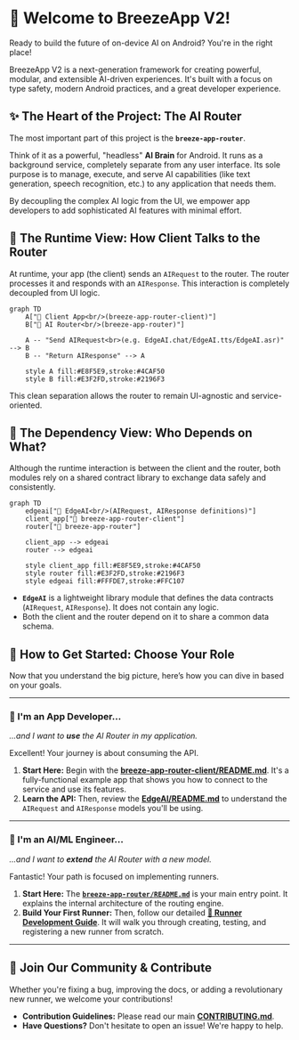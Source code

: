 # 🤖 Welcome to BreezeApp V2!

Ready to build the future of on-device AI on Android? You're in the right place!

BreezeApp V2 is a next-generation framework for creating powerful, modular, and extensible AI-driven experiences. It's built with a focus on type safety, modern Android practices, and a great developer experience.

## ✨ The Heart of the Project: The AI Router

The most important part of this project is the **`breeze-app-router`**.

Think of it as a powerful, "headless" **AI Brain** for Android. It runs as a background service, completely separate from any user interface. Its sole purpose is to manage, execute, and serve AI capabilities (like text generation, speech recognition, etc.) to any application that needs them.

By decoupling the complex AI logic from the UI, we empower app developers to add sophisticated AI features with minimal effort.

## 🔎 The Runtime View: How Client Talks to the Router

At runtime, your app (the client) sends an `AIRequest` to the router. The router processes it and responds with an `AIResponse`. This interaction is completely decoupled from UI logic.

```mermaid
graph TD
    A["📱 Client App<br/>(breeze-app-router-client)"]
    B["🧠 AI Router<br/>(breeze-app-router)"]

    A -- "Send AIRequest<br>(e.g. EdgeAI.chat/EdgeAI.tts/EdgeAI.asr)" --> B
    B -- "Return AIResponse" --> A

    style A fill:#E8F5E9,stroke:#4CAF50
    style B fill:#E3F2FD,stroke:#2196F3
```

This clean separation allows the router to remain UI-agnostic and service-oriented.

## 💼 The Dependency View: Who Depends on What?

Although the runtime interaction is between the client and the router, both modules rely on a shared contract library to exchange data safely and consistently.

```mermaid
graph TD
    edgeai["📘 EdgeAI<br/>(AIRequest, AIResponse definitions)"]
    client_app["📱 breeze-app-router-client"]
    router["🧠 breeze-app-router"]

    client_app --> edgeai
    router --> edgeai

    style client_app fill:#E8F5E9,stroke:#4CAF50
    style router fill:#E3F2FD,stroke:#2196F3
    style edgeai fill:#FFFDE7,stroke:#FFC107
```

* **`EdgeAI`** is a lightweight library module that defines the data contracts (`AIRequest`, `AIResponse`). It does not contain any logic.
* Both the client and the router depend on it to share a common data schema.

## 🚀 How to Get Started: Choose Your Role

Now that you understand the big picture, here’s how you can dive in based on your goals.

---

### 📱 I'm an App Developer...

*...and I want to **use** the AI Router in my application.*

Excellent! Your journey is about consuming the API.

1. **Start Here:** Begin with the **[breeze-app-router-client/README.md](./breeze-app-router-client/README.md)**. It's a fully-functional example app that shows you how to connect to the service and use its features.
2. **Learn the API:** Then, review the **[EdgeAI/README.md](./EdgeAI/README.md)** to understand the `AIRequest` and `AIResponse` models you'll be using.

---

### 🧠 I'm an AI/ML Engineer...

*...and I want to **extend** the AI Router with a new model.*

Fantastic! Your path is focused on implementing runners.

1. **Start Here:** The **[`breeze-app-router/README.md`](./breeze-app-router/README.md)** is your main entry point. It explains the internal architecture of the routing engine.
2. **Build Your First Runner:** Then, follow our detailed **[🧩 Runner Development Guide](./breeze-app-router/docs/RUNNER_DEVELOPMENT.md)**. It will walk you through creating, testing, and registering a new runner from scratch.

---

## 🤝 Join Our Community & Contribute

Whether you're fixing a bug, improving the docs, or adding a revolutionary new runner, we welcome your contributions!

* **Contribution Guidelines:** Please read our main **[CONTRIBUTING.md](../CONTRIBUTING.md)**.
* **Have Questions?** Don't hesitate to open an issue! We're happy to help.
